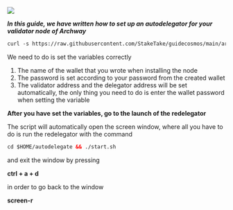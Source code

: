 ![](https://i.yapx.ru/RTuEU.jpg)

___In this guide, we have written how to set up an autodelegator for your validator node of Archway___

```html
curl -s https://raw.githubusercontent.com/StakeTake/guidecosmos/main/archway/torii-1/autodelegator/autodelegator > autodelegator.sh && chmod +x autodelegator.sh && ./autodelegator.sh
```

We need to do is set the variables correctly

1. The name of the wallet that you wrote when installing the node
2. The password is set according to your password from the created wallet
3. The validator address and the delegator address will be set automatically, the only thing you need to do is enter the wallet password when setting the variable

**After you have set the variables, go to the launch of the redelegator**

The script will automatically open the screen window, where all you have to do is run the redelegator with the command
```html
cd $HOME/autodelegate && ./start.sh
```
and exit the window by pressing

__ctrl + a + d__

in order to go back to the window

__screen-r__
